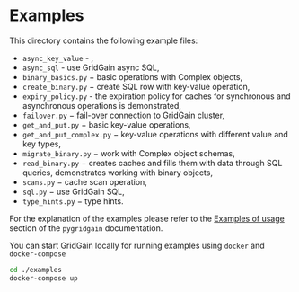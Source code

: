 # Examples

This directory contains the following example files:

- `async_key_value` - ,
- `async_sql` - use GridGain async SQL,
- `binary_basics.py` − basic operations with Complex objects,
- `create_binary.py` − create SQL row with key-value operation,
- `expiry_policy.py` - the expiration policy for caches for synchronous and asynchronous operations is demonstrated,
- `failover.py` − fail-over connection to GridGain cluster,
- `get_and_put.py` − basic key-value operations,
- `get_and_put_complex.py` − key-value operations with different value  and key types,
- `migrate_binary.py` − work with Complex object schemas,
- `read_binary.py` − creates caches and fills them with data through SQL queries, demonstrates working with binary objects,
- `scans.py` − cache scan operation,
- `sql.py` − use GridGain SQL,
- `type_hints.py` − type hints.

For the explanation of the examples please refer to the
[Examples of usage](https://pygridgain.readthedocs.io/en/latest/examples.html)
section of the `pygridgain` documentation.

You can start GridGain locally for running examples using `docker` and `docker-compose`
```bash
cd ./examples
docker-compose up
```
